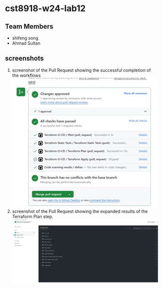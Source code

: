 # cst8918-w24-lab12



## Team Members
* shifeng song
* Ahmad Sultan

## screenshots
1.  screenshot of the Pull Request showing the successful completion of the workflows 
![screenshot](screenshots/1.png)
2. screenshot of the Pull Request showing the expanded results of the Terraform Plan step.
![screenshot](screenshots/2.png)